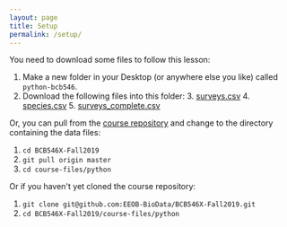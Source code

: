 ```yaml
---
layout: page
title: Setup
permalink: /setup/
---
```


You need to download some files to follow this lesson:

1. Make a new folder in your Desktop (or anywhere else you like) called `python-bcb546`.
2. Download the following files into this folder:
    3. [surveys.csv](https://github.com/EEOB-BioData/BCB546X-Fall2019/raw/master/course-files/python/surveys.csv)
    4. [species.csv](https://github.com/EEOB-BioData/BCB546X-Fall2019/raw/master/course-files/python/species.csv)
    5. [surveys_complete.csv](https://github.com/EEOB-BioData/BCB546X-Fall2019/raw/master/course-files/python/surveys_complete.csv)

Or, you can pull from the [course repository](https://github.com/EEOB-BioData/BCB546X-Fall2019) and change to the directory containing the data files:
1. `cd BCB546X-Fall2019`
2. `git pull origin master`
3. `cd course-files/python`


Or if you haven't yet cloned the course repository:
1. `git clone git@github.com:EEOB-BioData/BCB546X-Fall2019.git`
2. `cd BCB546X-Fall2019/course-files/python`





